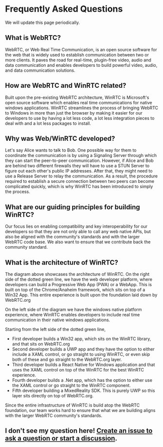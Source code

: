 # Frequently Asked Questions
We will update this page periodically.

## What is WebRTC?
WebRTC, or Web Real Time Communication, is an open source software for the web that is widely used to establish communication between two or more clients. It paves the road for real-time, plugin-free video, audio and data communication and enables  developers to build powerful video, audio, and data communication solutions. 
	
## How are WebRTC and WinRTC related?
Built upon the pre-existing WebRTC architecture, WinRTC is Microsoft's open source software which enables real time communications for native windows applications. WinRTC streamlines the process of bringing WebRTC to Windows in more than just the browser by making it easier for our developers to use by having a lot less code, a lot less integration pieces to deal with and a lot less packages to install. 
	
## Why was Web/WinRTC developed? 
Let's say Alice wants to talk to Bob. One possible way for them to coordinate the communication is by using a Signaling Server through which they can start the peer-to-peer communication. However, if Alice and Bob are behind two different firewalls they will have to use a STUN Server to figure out each other's public IP addresses. After that, they might need to use a Release Server to relay the communication. As a result, the procedure required to establish a secure connection between two peers can become complicated quickly, which is why WinRTC has been introduced to simply the process. 
	
## What are our guiding principles for building WinRTC?  
Our focus lies on enabling compatibility and key interoperability for our developers so that they are not only able to call any web native APIs, but also be aligned with the community's standards and with the larger WebRTC code base. We also want to ensure that we contribute back the community standard. 

## What is the architecture of WinRTC?

<PIC>

The diagram above showcases the architecture of WinRTC. On the right side of the dotted green line, we have the web developer platform, where developers can build a Progressive Web App (PWA) or a WebApp. This is built on top of the Chrome/Anaheim framework, which sits on top of a Win32 App. This entire experience is built upon the foundation laid down by WebRTC.org

On the left side of the diagram we have the windows native platform experience, where WinRTC enables developers to include real time communication in their native windows applications. 

Starting from the left side of the dotted green line, 
* First developer builds a Win32 app, which sits on the WinRTC library, and that sits on WebRTC.org
* Second developer builds a UWP app and they have the option to either include a XAML control, or go straight to using WinRTC, or even skip both of these and go straight to the WebRTC.org layer. 
* Third developer builds a React Native for Windows application and that uses the XAML control on top of the WinRTC for the best WinRTC experience. 
* Fourth developer builds a .Net app, which has the option to either use the XAML control or go straight to the WinRTC component. 
* Fifth developer building a MixedReality SDK. This is purely UWP so this layer sits directly on top of WebRTC.org. 

Since the entire infrastructure of WinRTC is build atop the WebRTC foundation, our team works hard to ensure that what we are building aligns with the larger WebRTC community's standards. 

## I don't see my question here! [Create an issue to ask a question or start a discussion](https://github.com/microsoft/ProjectReunion/issues/new/choose).
